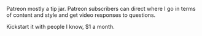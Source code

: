 
Patreon mostly a tip jar.
Patreon subscribers can direct where I go in terms of content and style and get video responses to questions.

Kickstart it with people I know, $1 a month.